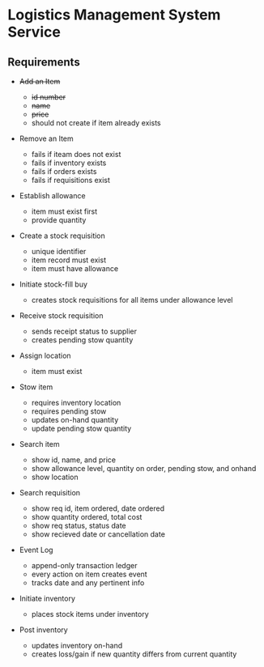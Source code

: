 # Logistics Management System Service

## Requirements

* ~~Add an Item~~
  * ~~id number~~
  * ~~name~~
  * ~~price~~
  * should not create if item already exists

* Remove an Item
  * fails if iteam does not exist
  * fails if inventory exists
  * fails if orders exists 
  * fails if requisitions exist

* Establish allowance
  * item must exist first
  * provide quantity

* Create a stock requisition
  * unique identifier
  * item record must exist
  * item must have allowance

* Initiate stock-fill buy
  * creates stock requisitions for all items under allowance level

* Receive stock requisition
  * sends receipt status to supplier
  * creates pending stow quantity

* Assign location
  * item must exist

* Stow item
  * requires inventory location
  * requires pending stow
  * updates on-hand quantity
  * update pending stow quantity

* Search item
  * show id, name, and price
  * show allowance level, quantity on order, pending stow, and onhand
  * show location

* Search requisition
  * show req id, item ordered, date ordered
  * show quantity ordered, total cost
  * show req status, status date
  * show recieved date or cancellation date

* Event Log
  * append-only transaction ledger
  * every action on item creates event
  * tracks date and any pertinent info

* Initiate inventory
  * places stock items under inventory

* Post inventory
  * updates inventory on-hand
  * creates loss/gain if new quantity differs from current quantity


